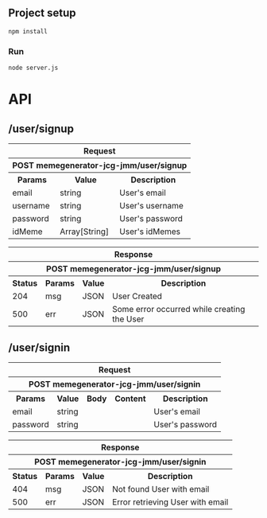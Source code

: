 ## Project setup
```
npm install
```

### Run
```
node server.js
```


<!DOCTYPE html>
<html>
<body>
  <h1>
    API
  </h1>
  <h2>/user/signup</h2>
        <table style="width:100%">
        <tr>
            <th colspan="5">Request</th>
        </tr>
        <tr>
            <th colspan="5">POST memegenerator-jcg-jmm/user/signup</th>
        </tr>
        <tr>
            <th>Params</th>
            <th>Value</th>
            <th>Description</th>
        </tr>
        <tr>
            <td>email</td>
            <td>string</td>
            <td>User's email</td>
        </tr>
        <tr>
            <td>username</td>
            <td>string</td>
            <td>User's username</td>
        </tr>
        <tr>
            <td>password</td>
            <td>string</td>
            <td>User's password</td>
        </tr>
        <tr>
            <td>idMeme</td>
            <td>Array[String]</td>
            <td>User's idMemes</td>
        </tr>
   </table>
   <table style="width:100%">
        <tr>
            <th colspan="4">Response</th>
        </tr>
        <tr>
            <th colspan="4">POST memegenerator-jcg-jmm/user/signup</th>
        </tr>
        <tr>
            <th>Status</th>
            <th>Params</th>
            <th>Value</th>
            <th>Description</th>
        </tr>
        <tr>
            <td>204</td>
            <td>msg</td>
            <td>JSON</td>
            <td>User Created</td>
        </tr>
        <tr>
            <td>500</td>
            <td>err</td>
            <td>JSON</td>
            <td>Some error occurred while creating the User</td>
        </tr>
    </table>
  </h2>
  
  
  <h2>/user/signin</h2>
        <table style="width:100%">
        <tr>
            <th colspan="5">Request</th>
        </tr>
        <tr>
            <th colspan="5">POST memegenerator-jcg-jmm/user/signin</th>
        </tr>
        <tr>
            <th>Params</th>
            <th>Value</th>
            <th>Body</th>
            <th>Content</th>
            <th>Description</th>
        </tr>
        <tr>
            <td>email</td>
            <td>string</td>
            <td></td>
            <td></td>
            <td>User's email</td>
        </tr>
        <tr>
            <td>password</td>
            <td>string</td>
            <td></td>
            <td></td>
            <td>User's password</td>
        </tr>
   </table>
   <table style="width:100%">
        <tr>
            <th colspan="4">Response</th>
        </tr>
        <tr>
            <th colspan="4">POST memegenerator-jcg-jmm/user/signin</th>
        </tr>
        <tr>
            <th>Status</th>
            <th>Params</th>
            <th>Value</th>
            <th>Description</th>
        </tr>
        <tr>
            <td>404</td>
            <td>msg</td>
            <td>JSON</td>
            <td>Not found User with email</td>
        </tr>
        <tr>
            <td>500</td>
            <td>err</td>
            <td>JSON</td>
            <td>Error retrieving User with email</td>
        </tr>
    </table>
  </h2>
</body>
</html>
